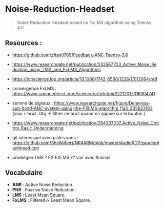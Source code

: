 # Noise-Reduction-Headset
> Noise Reduction Headset based on FxLMS algorithm using Teensy 4.0


## Resources : 

- https://github.com/zftan0709/Feedback-ANC-Teensy-3.6

- https://www.researchgate.net/publication/333567723_Active_Noise_Reduction_using_LMS_and_FxLMS_Algorithms

- https://iopscience.iop.org/article/10.1088/1742-6596/1228/1/012064/pdf

- convergence FxLMS : https://www.sciencedirect.com/science/article/pii/S2212017316304741

- somme de signaux : https://www.researchgate.net/figure/Delayless-sub-band-ANC-system-using-the-FXLMS-algorithm_fig3_235923183
  (voix + bruit. Obj -> filtrer ce bruit quand on appuie sur le bouton.)

- https://www.researchgate.net/publication/264337037_Active_Noise_Control_Basic_Understanding
- git interessant avec pistes sons : https://github.com/ShellAlbert/NR4ARM/blob/master/AudioRDP/zaudioplaythread.cpp
- priviliégier LMS ? FX FXLMS ?? voir avec thomas

## Vocabulaire

- **ANR** : Active Noise Reduction.
- **PNR** : Passive Noise Reduction.
- **LMS** : Least Mean Square.
- **FxLMS** : Filtered-x Least Mean Square.
